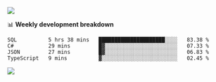 

![](https://github-readme-stats.spencer741.vercel.app/api?username=spencer741&count_private=true&show_icons=true&theme=light)

<!--something's broken with ghreadmestats ![](https://github-readme-stats.spencer741.vercel.app/api/wakatime?username=@spencer741) -->

📊 **Weekly development breakdown**
<!--START_SECTION:waka-->
```text
SQL          5 hrs 38 mins   █████████████████████░░░░   83.38 % 
C#           29 mins         █▓░░░░░░░░░░░░░░░░░░░░░░░   07.33 % 
JSON         27 mins         █▓░░░░░░░░░░░░░░░░░░░░░░░   06.83 % 
TypeScript   9 mins          ▓░░░░░░░░░░░░░░░░░░░░░░░░   02.45 % 
```
<!--END_SECTION:waka-->

![](https://page-views.glitch.me/badge?page_id=spencer741.spencer741)








